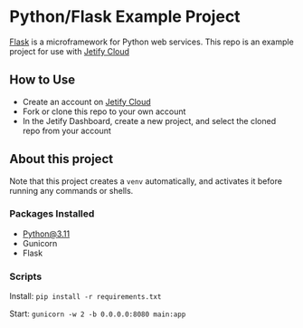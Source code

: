 # Python/Flask Example Project

[Flask](https://flask.palletsprojects.com/en/3.0.x/) is a microframework for Python web services. This repo is an example project for use with [Jetify Cloud](https://www.jetify.com/cloud)

## How to Use

* Create an account on [Jetify Cloud](https://cloud.jetify.com)
* Fork or clone this repo to your own account
* In the Jetify Dashboard, create a new project, and select the cloned repo from your account

## About this project

Note that this project creates a `venv` automatically, and activates it before running any commands or shells.

### Packages Installed

* Python@3.11
* Gunicorn
* Flask

### Scripts

Install: `pip install -r requirements.txt`

Start: `gunicorn -w 2 -b 0.0.0.0:8080 main:app`

